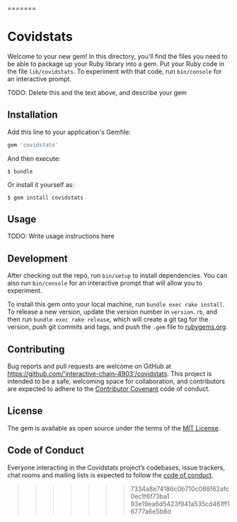 =======
# Covidstats

Welcome to your new gem! In this directory, you'll find the files you need to be able to package up your Ruby library into a gem. Put your Ruby code in the file `lib/covidstats`. To experiment with that code, run `bin/console` for an interactive prompt.

TODO: Delete this and the text above, and describe your gem

## Installation

Add this line to your application's Gemfile:

```ruby
gem 'covidstats'
```

And then execute:

    $ bundle

Or install it yourself as:

    $ gem install covidstats

## Usage

TODO: Write usage instructions here

## Development

After checking out the repo, run `bin/setup` to install dependencies. You can also run `bin/console` for an interactive prompt that will allow you to experiment.

To install this gem onto your local machine, run `bundle exec rake install`. To release a new version, update the version number in `version.rb`, and then run `bundle exec rake release`, which will create a git tag for the version, push git commits and tags, and push the `.gem` file to [rubygems.org](https://rubygems.org).

## Contributing

Bug reports and pull requests are welcome on GitHub at https://github.com/'interactive-chain-4903'/covidstats. This project is intended to be a safe, welcoming space for collaboration, and contributors are expected to adhere to the [Contributor Covenant](http://contributor-covenant.org) code of conduct.

## License

The gem is available as open source under the terms of the [MIT License](https://opensource.org/licenses/MIT).

## Code of Conduct

Everyone interacting in the Covidstats project’s codebases, issue trackers, chat rooms and mailing lists is expected to follow the [code of conduct](https://github.com/'interactive-chain-4903'/covidstats/blob/master/CODE_OF_CONDUCT.md).
>>>>>>> 7334a8e74186c0b710c086f62afc0ec1f6f73ba1
>>>>>>> 93e19ea6d5423f941a535cd461ff16777a6e5b8d
